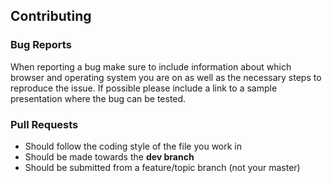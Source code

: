 ## Contributing

### Bug Reports
When reporting a bug make sure to include information about which browser and operating system you are on as well as the necessary steps to reproduce the issue. If possible please include a link to a sample presentation where the bug can be tested.

### Pull Requests
- Should follow the coding style of the file you work in
- Should be made towards the **dev branch**
- Should be submitted from a feature/topic branch (not your master)
